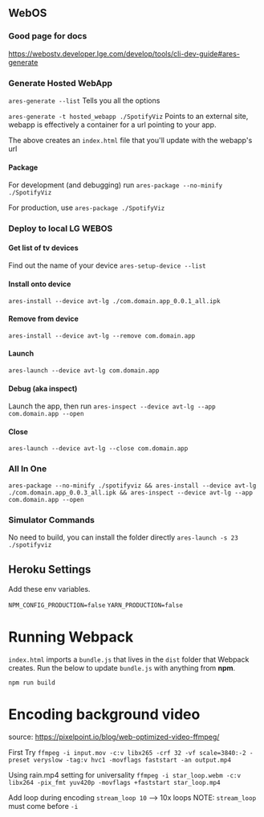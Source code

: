 ## WebOS ##

### Good page for docs ###
https://webostv.developer.lge.com/develop/tools/cli-dev-guide#ares-generate

### Generate Hosted WebApp ###

`ares-generate --list`
Tells you all the options

`ares-generate -t hosted_webapp ./SpotifyViz`
Points to an external site, webapp is effectively a container for a url pointing to your app.

The above creates an `index.html` file that you'll update with the webapp's url

#### Package ####
For development (and debugging) run `ares-package --no-minify ./SpotifyViz`

For production, use `ares-package ./SpotifyViz`


### Deploy to local LG WEBOS ###

#### Get list of tv devices ####
Find out the name of your device
`ares-setup-device --list`

#### Install onto device ####
`ares-install --device avt-lg ./com.domain.app_0.0.1_all.ipk`


#### Remove from device ####
`ares-install --device avt-lg --remove com.domain.app`


#### Launch #####
`ares-launch --device avt-lg com.domain.app`


#### Debug (aka inspect) ####
Launch the app, then run `ares-inspect --device avt-lg --app com.domain.app --open`


#### Close ####
`ares-launch --device avt-lg --close com.domain.app`

### All In One ###
`ares-package --no-minify ./spotifyviz && ares-install --device avt-lg ./com.domain.app_0.0.3_all.ipk && ares-inspect --device avt-lg --app com.domain.app --open`

### Simulator Commands ###
No need to build, you can install the folder directly
`ares-launch -s 23 ./spotifyviz`


## Heroku Settings ##

Add these env variables.

`NPM_CONFIG_PRODUCTION=false`
`YARN_PRODUCTION=false`

# Running Webpack #
`index.html` imports a `bundle.js` that lives in the `dist` folder that Webpack creates. Run the below to update `bundle.js` with anything from **npm**.

`npm run build`


# Encoding background video #


source: https://pixelpoint.io/blog/web-optimized-video-ffmpeg/

First Try
`ffmpeg -i input.mov -c:v libx265 -crf 32 -vf scale=3840:-2 -preset veryslow -tag:v hvc1 -movflags faststart -an output.mp4`

Using rain.mp4 setting for universality
`ffmpeg -i star_loop.webm -c:v libx264 -pix_fmt yuv420p -movflags +faststart star_loop.mp4`

Add loop during encoding
`stream_loop 10` --> 10x loops
NOTE: `stream_loop` must come before `-i`